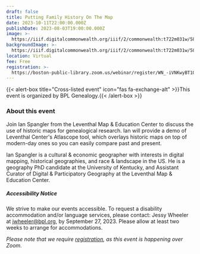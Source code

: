 ```yaml
---
draft: false
title: Putting Family History On The Map
date: 2023-10-11T22:00:00.000Z
publishDate: 2023-08-03T19:00:00.000Z
image: >-
  https://iiif.digitalcommonwealth.org/iiif/2/commonwealth:t722m031w/582,1850,2005,1345/2000,/0/default.jpg
backgroundImage: >-
  https://iiif.digitalcommonwealth.org/iiif/2/commonwealth:t722m031w/582,1850,2005,1345/2000,/0/default.jpg
location: Virtual
fee: Free
registration: >-
  https://boston-public-library.zoom.us/webinar/register/WN_-iVNKwyBT1O8TJRZwBIZmw?fbclid=IwAR0MxRzqELCIXb_F1EUhDLBe1MPVLSn4HQAC5nPa9yXJgRB6CmX--2ijNtk#/registration
---
```


{{\< alert-box title="Cross-listed event" icon="fas fa-exchange-alt" >}}This event is organized by BPL Genealogy.{{\< /alert-box >}}

### About this event

Join Ian Spangler from the Leventhal Map & Education Center to discuss the use of historic maps for genealogical research. Ian will provide a demo of Leventhal Center's Atlascope tool, which overlays historic maps on top of modern-day ones so you can easily compare past and present.

Ian Spangler is a cultural & economic geographer with interests in digital mapping, historical geographies, and race & landscape in the US. He is a geography PhD candidate at the University of Kentucky, and Assistant Curator of Digital & Participatory Geography at the Leventhal Map & Education Center.

##### Accessibility Notice

We strive to make our events accessible. To request a disability accommodation and/or language services, please contact: Jessy Wheeler at jwheeler@bpl.org, by September 27, 2023. Please allow at least two weeks to arrange for accommodations.

*Please note that we require [registration](https://boston-public-library.zoom.us/webinar/register/WN_-iVNKwyBT1O8TJRZwBIZmw?fbclid=IwAR0MxRzqELCIXb_F1EUhDLBe1MPVLSn4HQAC5nPa9yXJgRB6CmX--2ijNtk#/registration), as this event is happening over Zoom.*
